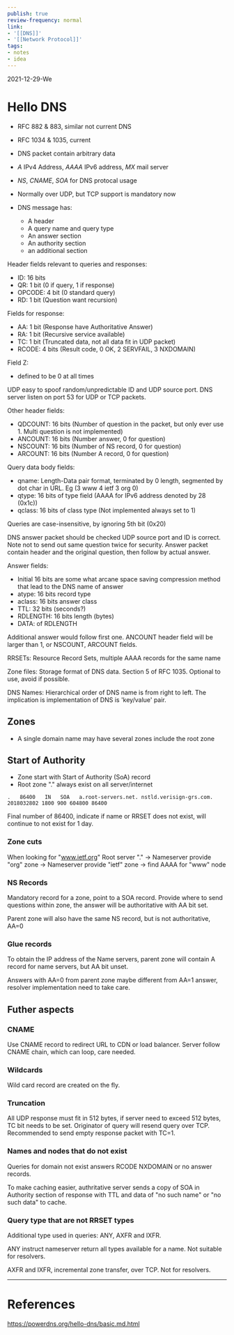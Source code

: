 ```yaml
---
publish: true
review-frequency: normal
link:
- '[[DNS]]'
- '[[Network Protocol]]'
tags:
- notes
- idea
---
```

2021-12-29-We

# Hello DNS

- RFC 882 & 883, similar not current DNS
- RFC 1034 & 1035, current

- DNS packet contain arbitrary data
- _A_ IPv4 Address, _AAAA_ IPv6 address, _MX_ mail server
- _NS_, _CNAME_, _SOA_ for DNS protocal usage
- Normally over UDP, but TCP support is mandatory now
- DNS message has:
	- A header
	- A query name and query type
	- An answer section
	- An authority section
	- an additional section

Header fields relevant to queries and responses:
- ID: 16 bits
- QR: 1 bit (0 if query, 1 if response)
- OPCODE: 4 bit (0 standard query)
- RD: 1 bit (Question want recursion)

Fields for response:
- AA: 1 bit (Response have Authoritative Answer)
- RA: 1 bit (Recursive service available)
- TC: 1 bit (Truncated data, not all data fit in UDP packet)
- RCODE: 4 bits (Result code, 0 OK, 2 SERVFAIL, 3 NXDOMAIN)

Field Z:
- defined to be 0 at all times

UDP easy to spoof random/unpredictable ID and UDP source port.
DNS server listen on port 53 for UDP or TCP packets.

Other header fields:
- QDCOUNT: 16 bits (Number of question in the packet, but only ever use 1. Multi question is not implemented)
- ANCOUNT: 16 bits (Number answer, 0 for question)
- NSCOUNT: 16 bits (Number of NS record, 0 for question)
- ARCOUNT: 16 bits (Number A record, 0 for question)

Query data body fields:
- qname: Length-Data pair format, terminated by 0 length, segmented by dot char in URL. Eg (3 www 4 ietf 3 org 0)
- qtype: 16 bits of type field (AAAA for IPv6 address denoted by 28 (0x1c))
- qclass: 16 bits of class type (Not implemented always set to 1)

Queries are case-insensitive, by ignoring 5th bit (0x20)

DNS answer packet should be checked UDP source port and ID is correct. Note not to send out same question twice for security.
Answer packet contain header and the original question, then follow by actual answer.

Answer fields:
- Initial 16 bits are some what arcane space saving compression method that lead to the DNS name of answer
- atype: 16 bits record type
- aclass: 16 bits answer class
- TTL: 32 bits (seconds?)
- RDLENGTH: 16 bits length (bytes)
- DATA: of RDLENGTH

Additional answer would follow first one. ANCOUNT header field will be larger than 1, or NSCOUNT, ARCOUNT fields.

RRSETs: Resource Record Sets, multiple AAAA records for the same name

Zone files: Storage format of DNS data. Section 5 of RFC 1035. Optional to use, avoid if possible.

DNS Names: Hierarchical order of DNS name is from right to left. The implication is implementation of DNS is 'key/value' pair.

## Zones
- A single domain name may have several zones include the root zone

## Start of Authority
- Zone start with Start of Authority (SoA) record
- Root zone "." always exist on all server/internet
```
.   86400   IN   SOA   a.root-servers.net. nstld.verisign-grs.com. 2018032802 1800 900 604800 86400
```

Final number of 86400, indicate if name or RRSET does not exist, will continue to not exist for 1 day.

### Zone cuts
When looking for "www.ietf.org"
Root server "." -> Nameserver provide "org" zone -> Nameserver provide "ietf" zone -> find AAAA for "www" node

### NS Records
Mandatory record for a zone, point to a SOA record. Provide where to send questions within zone, the answer will be authoritative with AA bit set.

Parent zone will also have the same NS record, but is not authoritative, AA=0

### Glue records
To obtain the IP address of the Name servers, parent zone will contain A record for name servers, but AA bit unset.

Answers with AA=0 from parent zone maybe different from AA=1 answer, resolver implementation need to take care.

## Futher aspects

### CNAME
Use CNAME record to redirect URL to CDN or load balancer.
Server follow CNAME  chain, which can loop, care needed.

### Wildcards
Wild card record are created on the fly.

### Truncation
All UDP response must fit in 512 bytes, if server need to exceed 512 bytes, TC bit needs to be set.
Originator of query will resend query over TCP.
Recommended to send empty response packet with TC=1.

### Names and nodes that do not exist
Queries for domain not exist answers RCODE NXDOMAIN or no answer records.

To make caching easier, authritative server sends a copy of SOA in Authority section of response with TTL and data of "no such name" or "no such data" to cache.

### Query type that are not RRSET types
Additional type used in queries: ANY, AXFR and IXFR.

ANY instruct nameserver return all types available for a name. Not suitable for resolvers.

AXFR and IXFR, incremental zone transfer, over TCP. Not for resolvers.

---
# References
https://powerdns.org/hello-dns/basic.md.html